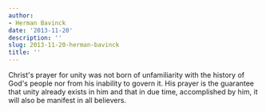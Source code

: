 ```yaml
---
author:
- Herman Bavinck
date: '2013-11-20'
description: ''
slug: 2013-11-20-herman-bavinck
title: ''
---
```

Christ's prayer for unity was not born of unfamiliarity with the history of God's people nor from his inability to govern it. His prayer is the guarantee that unity already exists in him and that in due time, accomplished by him, it will also be manifest in all believers.



